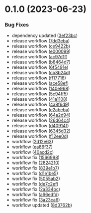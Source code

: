 # 0.1.0 (2023-06-23)


### Bug Fixes

* dependency updated ([3ef23bc](https://github.com/Emon526/Flutter_PassVault/commit/3ef23bc66f2436ec6d694f57dd30442199da72bd))
* release workflow ([7dd3eba](https://github.com/Emon526/Flutter_PassVault/commit/7dd3ebad795ad15b24e331f798c07d7d93db73e1))
* release workflow ([ce9422b](https://github.com/Emon526/Flutter_PassVault/commit/ce9422b14724a09963c850d16be46b2a10e28d86))
* release workflow ([e000099](https://github.com/Emon526/Flutter_PassVault/commit/e000099f569f8f46267d1e02bc1787b0db898866))
* release workflow ([ac97d1f](https://github.com/Emon526/Flutter_PassVault/commit/ac97d1f31f8d33e217ef23a91c5a19841ccf5895))
* release workflow ([b8464d7](https://github.com/Emon526/Flutter_PassVault/commit/b8464d738fa829a817e178df5e56d6bc5dfd4b07))
* release workflow ([6f5491e](https://github.com/Emon526/Flutter_PassVault/commit/6f5491e7f67004260891f7422fe160d4e4b07623))
* release workflow ([cb8b24d](https://github.com/Emon526/Flutter_PassVault/commit/cb8b24d0b71cb39a1d81ae518ed4947e4a017b79))
* release workflow ([ff17716](https://github.com/Emon526/Flutter_PassVault/commit/ff1771655ba452e8c1d9c78009b588a37d9430db))
* release workflow ([ace58ef](https://github.com/Emon526/Flutter_PassVault/commit/ace58efd48dbb8d9ac6576cc451d62903ab1ecaa))
* release workflow ([140e968](https://github.com/Emon526/Flutter_PassVault/commit/140e968f4e0de4ec6f109f5380a0b179c8cff3e9))
* release workflow ([5c94ff5](https://github.com/Emon526/Flutter_PassVault/commit/5c94ff550ef8869b6749458b6e12f80e4262b1c7))
* release workflow ([41a1108](https://github.com/Emon526/Flutter_PassVault/commit/41a1108c4b8f1bbaa14624f1208b68a5e1a840d5))
* release workflow ([4a8f6d9](https://github.com/Emon526/Flutter_PassVault/commit/4a8f6d9de10b5b1fe45081718ca007a164764637))
* release workflow ([e2abeba](https://github.com/Emon526/Flutter_PassVault/commit/e2abebae38627180ecff8d3ac8deac879062ec36))
* release workflow ([64a2d94](https://github.com/Emon526/Flutter_PassVault/commit/64a2d94c8f7142b05a0b5ea5be38da3a7244ce03))
* release workflow ([26d64c4](https://github.com/Emon526/Flutter_PassVault/commit/26d64c4b7511ae02e179099cc55c240dc2e8eda0))
* release workflow ([d40914f](https://github.com/Emon526/Flutter_PassVault/commit/d40914f21ce6ab225cfd61ffa952fde127d5e4ff))
* release workflow ([6345d32](https://github.com/Emon526/Flutter_PassVault/commit/6345d32f7010c860095c8770e6f3978dc6100a72))
* release workflow ([f12ee0d](https://github.com/Emon526/Flutter_PassVault/commit/f12ee0d5ae2e631200338bb2e53a77aedb621dde))
* workflow ([2d12e63](https://github.com/Emon526/Flutter_PassVault/commit/2d12e6362252684bd92e22160d2bc3ecae8370b3))
* workflow ([ea86f37](https://github.com/Emon526/Flutter_PassVault/commit/ea86f37743e6881147896d810be8eb0b24a8d39f))
* workflow ([40acd2c](https://github.com/Emon526/Flutter_PassVault/commit/40acd2c5d5f16be4ff38de5e30b170b183f78ceb))
* workflow fix ([1566998](https://github.com/Emon526/Flutter_PassVault/commit/1566998e9ad124307f6bf7232ae07d769adf0033))
* workflow fix ([2824210](https://github.com/Emon526/Flutter_PassVault/commit/282421024e3fbbdf14a3a62804105d837862b8ec))
* workflow fix ([839e1b7](https://github.com/Emon526/Flutter_PassVault/commit/839e1b7418da71a971f1e003a8ff4c5663ae855f))
* workflow fix ([d1e1be5](https://github.com/Emon526/Flutter_PassVault/commit/d1e1be519ec9b6fd96f2aaa592f55b7572902617))
* workflow fix ([5055ab2](https://github.com/Emon526/Flutter_PassVault/commit/5055ab2b7123dfb47be68710d39999ba58bfce03))
* workflow fix ([de7c2ef](https://github.com/Emon526/Flutter_PassVault/commit/de7c2efd9279652ac9aa036a9b0616bdebe3b7c6))
* workflow fix ([2a334bc](https://github.com/Emon526/Flutter_PassVault/commit/2a334bc18736c553c1337a8f2479f5cd7f101403))
* workflow fix ([a66edfd](https://github.com/Emon526/Flutter_PassVault/commit/a66edfda5f818361763863e99eadd7ecb98b7f7e))
* workflow fix ([3a23ca6](https://github.com/Emon526/Flutter_PassVault/commit/3a23ca6beb2dad6b5d4ecfff0a1a3c9fee27d3fe))
* workflow updated ([8d3762b](https://github.com/Emon526/Flutter_PassVault/commit/8d3762b8c68fb6e954f2bd79069e8dcfaf352b20))



